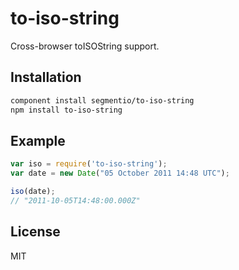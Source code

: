 
# to-iso-string
  
  Cross-browser toISOString support.

## Installation

```sh
component install segmentio/to-iso-string
npm install to-iso-string
```

## Example

```js
var iso = require('to-iso-string');
var date = new Date("05 October 2011 14:48 UTC");

iso(date);
// "2011-10-05T14:48:00.000Z"
```

## License

  MIT
